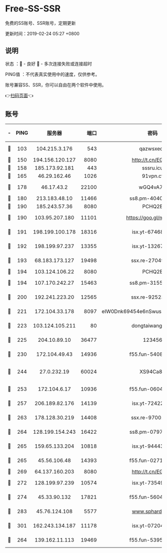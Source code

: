 # Free-SS-SSR

免费的SS账号、SSR账号，定期更新

更新时间：2019-02-24 05:27 +0800

## 说明

状态     ：🙂 - 良好 🙁 - 多次连接失败或连接超时

PING值   ：不代表真实使用中的速度，仅供参考。

账号兼容SS、SSR，你可以自由在两个软件中使用。

👉[扫码页面](https://liesauer.github.io/free-ss-ssr.github.io/)👈

## 账号

|-|PING|服务器|端口|密码|加密方式|区域|
|:----:|:----:|:-----:|-----:|:----:|:----:|:----:|
|🙂|103|104.215.3.176|543|qazwsxedc|aes-256-gcm|JP|
|🙂|150|194.156.120.127|8080|http://t.cn/EGJIyrl|rc4-md5|RU|
|🙂|158|185.173.92.181|443|sssru.icu|rc4-md5|RU|
|🙂|165|46.29.162.46|1026|91vpn.cf|rc4-md5|RU|
|🙂|178|46.17.43.2|22100|wGQ4vA7D|aes-256-gcm|RU|
|🙂|180|213.183.48.10|11466|ss8.pm-40405926|rc4-md5|RU|
|🙂|190|185.243.57.36|8080|PCHQ2E|rc4-md5|US|
|🙂|190|103.95.207.180|11101|https://goo.gl/m1zu1p|chacha20-ietf|CN|
|🙂|191|198.199.100.178|18316|isx.yt-67468554|aes-256-cfb|US|
|🙂|192|198.199.97.237|13355|isx.yt-13267292|aes-256-cfb|US|
|🙂|193|68.183.173.127|19498|ssx.re-27049875|aes-256-cfb|US|
|🙂|194|103.124.106.22|8080|PCHQ2E|rc4-md5|US|
|🙂|194|107.170.242.27|15463|ss8.pm-31553028|aes-256-cfb|US|
|🙂|200|192.241.223.20|12565|ssx.re-92523210|aes-256-cfb|US|
|🙂|221|172.104.33.178|8097|eIW0Dnk69454e6nSwuspv9DmS201tQ0D|aes-256-cfb|SG|
|🙂|223|103.124.105.211|80|dongtaiwang.com|aes-256-cfb|US|
|🙂|225|204.10.89.10|36477|123456|aes-256-cfb|US|
|🙂|230|172.104.49.43|14936|f55.fun-54084104|aes-256-cfb|SG|
|🙂|244|27.0.232.19|60024|XS94Ca8K|xchacha20-ietf-poly1305|HK|
|🙂|253|172.104.6.17|10936|f55.fun-06041209|aes-256-cfb|US|
|🙂|257|206.189.82.176|14139|isx.yt-72422097|aes-256-cfb|SG|
|🙂|263|178.128.30.219|14408|ssx.re-97001746|aes-256-cfb|SG|
|🙂|264|128.199.154.243|16422|ss8.pm-07972261|aes-256-cfb|SG|
|🙂|265|159.65.133.204|10818|isx.yt-94443134|aes-256-cfb|SG|
|🙂|265|45.56.106.48|14393|f55.fun-02711157|aes-256-cfb|US|
|🙂|269|64.137.160.203|8080|http://t.cn/EGJIyrl|rc4-md5|CA|
|🙂|272|128.199.97.239|10574|isx.yt-73549094|aes-256-cfb|SG|
|🙂|274|45.33.90.132|17821|f55.fun-56045403|aes-256-cfb|US|
|🙂|283|45.76.124.108|5577|www.sphard.com|aes-256-cfb|AU|
|🙂|301|162.243.134.187|11178|isx.yt-07204971|aes-256-cfb|US|
|🙂|264|139.162.11.113|19469|f55.fun-53953321|aes-256-cfb|SG|
